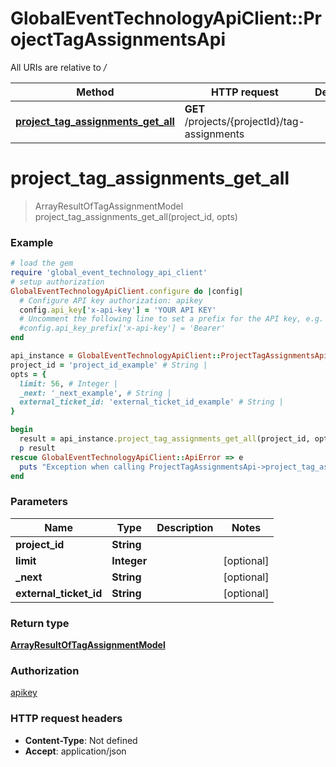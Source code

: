 # GlobalEventTechnologyApiClient::ProjectTagAssignmentsApi

All URIs are relative to */*

Method | HTTP request | Description
------------- | ------------- | -------------
[**project_tag_assignments_get_all**](ProjectTagAssignmentsApi.md#project_tag_assignments_get_all) | **GET** /projects/{projectId}/tag-assignments | 

# **project_tag_assignments_get_all**
> ArrayResultOfTagAssignmentModel project_tag_assignments_get_all(project_id, opts)



### Example
```ruby
# load the gem
require 'global_event_technology_api_client'
# setup authorization
GlobalEventTechnologyApiClient.configure do |config|
  # Configure API key authorization: apikey
  config.api_key['x-api-key'] = 'YOUR API KEY'
  # Uncomment the following line to set a prefix for the API key, e.g. 'Bearer' (defaults to nil)
  #config.api_key_prefix['x-api-key'] = 'Bearer'
end

api_instance = GlobalEventTechnologyApiClient::ProjectTagAssignmentsApi.new
project_id = 'project_id_example' # String | 
opts = { 
  limit: 56, # Integer | 
  _next: '_next_example', # String | 
  external_ticket_id: 'external_ticket_id_example' # String | 
}

begin
  result = api_instance.project_tag_assignments_get_all(project_id, opts)
  p result
rescue GlobalEventTechnologyApiClient::ApiError => e
  puts "Exception when calling ProjectTagAssignmentsApi->project_tag_assignments_get_all: #{e}"
end
```

### Parameters

Name | Type | Description  | Notes
------------- | ------------- | ------------- | -------------
 **project_id** | **String**|  | 
 **limit** | **Integer**|  | [optional] 
 **_next** | **String**|  | [optional] 
 **external_ticket_id** | **String**|  | [optional] 

### Return type

[**ArrayResultOfTagAssignmentModel**](ArrayResultOfTagAssignmentModel.md)

### Authorization

[apikey](../README.md#apikey)

### HTTP request headers

 - **Content-Type**: Not defined
 - **Accept**: application/json



